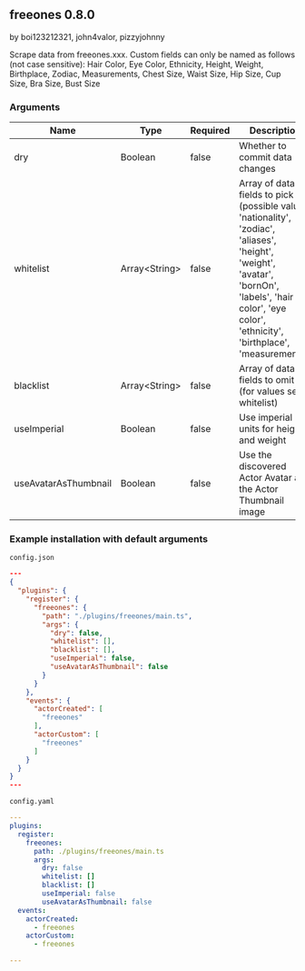 ## freeones 0.8.0

by boi123212321, john4valor, pizzyjohnny

Scrape data from freeones.xxx. Custom fields can only be named as follows (not case sensitive): Hair Color, Eye Color, Ethnicity, Height, Weight, Birthplace, Zodiac, Measurements, Chest Size, Waist Size, Hip Size, Cup Size, Bra Size, Bust Size

### Arguments

| Name                 | Type          | Required | Description                                                                                                                                                                                                |
| -------------------- | ------------- | -------- | ---------------------------------------------------------------------------------------------------------------------------------------------------------------------------------------------------------- |
| dry                  | Boolean       | false    | Whether to commit data changes                                                                                                                                                                             |
| whitelist            | Array&lt;String&gt; | false    | Array of data fields to pick (possible values: &#x27;nationality&#x27;, &#x27;zodiac&#x27;, &#x27;aliases&#x27;, &#x27;height&#x27;, &#x27;weight&#x27;, &#x27;avatar&#x27;, &#x27;bornOn&#x27;, &#x27;labels&#x27;, &#x27;hair color&#x27;, &#x27;eye color&#x27;, &#x27;ethnicity&#x27;, &#x27;birthplace&#x27;, &#x27;measurements&#x27;) |
| blacklist            | Array&lt;String&gt; | false    | Array of data fields to omit (for values see whitelist)                                                                                                                                                    |
| useImperial          | Boolean       | false    | Use imperial units for height and weight                                                                                                                                                                   |
| useAvatarAsThumbnail | Boolean       | false    | Use the discovered Actor Avatar as the Actor Thumbnail image                                                                                                                                               |

### Example installation with default arguments

`config.json`
```json
---
{
  "plugins": {
    "register": {
      "freeones": {
        "path": "./plugins/freeones/main.ts",
        "args": {
          "dry": false,
          "whitelist": [],
          "blacklist": [],
          "useImperial": false,
          "useAvatarAsThumbnail": false
        }
      }
    },
    "events": {
      "actorCreated": [
        "freeones"
      ],
      "actorCustom": [
        "freeones"
      ]
    }
  }
}
---
```

`config.yaml`
```yaml
---
plugins:
  register:
    freeones:
      path: ./plugins/freeones/main.ts
      args:
        dry: false
        whitelist: []
        blacklist: []
        useImperial: false
        useAvatarAsThumbnail: false
  events:
    actorCreated:
      - freeones
    actorCustom:
      - freeones

---
```
